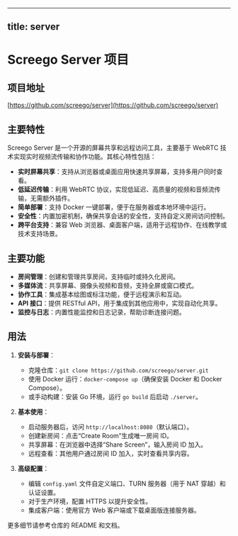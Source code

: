 
---
title: server
---

# Screego Server 项目

## 项目地址
[https://github.com/screego/server](https://github.com/screego/server)

## 主要特性
Screego Server 是一个开源的屏幕共享和远程访问工具，主要基于 WebRTC 技术实现实时视频流传输和协作功能。其核心特性包括：
- **实时屏幕共享**：支持从浏览器或桌面应用快速共享屏幕，支持多用户同时查看。
- **低延迟传输**：利用 WebRTC 协议，实现低延迟、高质量的视频和音频流传输，无需额外插件。
- **简单部署**：支持 Docker 一键部署，便于在服务器或本地环境中运行。
- **安全性**：内置加密机制，确保共享会话的安全性，支持自定义房间访问控制。
- **跨平台支持**：兼容 Web 浏览器、桌面客户端，适用于远程协作、在线教学或技术支持场景。

## 主要功能
- **房间管理**：创建和管理共享房间，支持临时或持久化房间。
- **多媒体流**：共享屏幕、摄像头视频和音频，支持全屏或窗口模式。
- **协作工具**：集成基本绘图或标注功能，便于远程演示和互动。
- **API 接口**：提供 RESTful API，用于集成到其他应用中，实现自动化共享。
- **监控与日志**：内置性能监控和日志记录，帮助诊断连接问题。

## 用法
1. **安装与部署**：
   - 克隆仓库：`git clone https://github.com/screego/server.git`
   - 使用 Docker 运行：`docker-compose up`（确保安装 Docker 和 Docker Compose）。
   - 或手动构建：安装 Go 环境，运行 `go build` 后启动 `./server`。

2. **基本使用**：
   - 启动服务器后，访问 `http://localhost:8080`（默认端口）。
   - 创建新房间：点击“Create Room”生成唯一房间 ID。
   - 共享屏幕：在浏览器中选择“Share Screen”，输入房间 ID 加入。
   - 远程查看：其他用户通过房间 ID 加入，实时查看共享内容。

3. **高级配置**：
   - 编辑 `config.yaml` 文件自定义端口、TURN 服务器（用于 NAT 穿越）和认证设置。
   - 对于生产环境，配置 HTTPS 以提升安全性。
   - 集成客户端：使用官方 Web 客户端或下载桌面版连接服务器。

更多细节请参考仓库的 README 和文档。